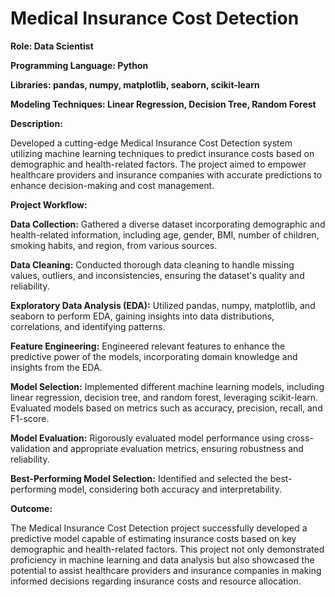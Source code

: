 # Medical Insurance Cost Detection

**Role: Data Scientist**

**Programming Language: Python**

**Libraries: pandas, numpy, matplotlib, seaborn, scikit-learn**

**Modeling Techniques: Linear Regression, Decision Tree, Random Forest**

**Description:**

Developed a cutting-edge Medical Insurance Cost Detection system utilizing machine learning techniques to predict insurance costs based on demographic and health-related factors. The project aimed to empower healthcare providers and insurance companies with accurate predictions to enhance decision-making and cost management.

**Project Workflow:**

**Data Collection:** Gathered a diverse dataset incorporating demographic and health-related information, including age, gender, BMI, number of children, smoking habits, and region, from various sources.

**Data Cleaning:** Conducted thorough data cleaning to handle missing values, outliers, and inconsistencies, ensuring the dataset's quality and reliability.

**Exploratory Data Analysis (EDA):** Utilized pandas, numpy, matplotlib, and seaborn to perform EDA, gaining insights into data distributions, correlations, and identifying patterns.

**Feature Engineering:** Engineered relevant features to enhance the predictive power of the models, incorporating domain knowledge and insights from the EDA.

**Model Selection:** Implemented different machine learning models, including linear regression, decision tree, and random forest, leveraging scikit-learn. Evaluated models based on metrics such as accuracy, precision, recall, and F1-score.

**Model Evaluation:** Rigorously evaluated model performance using cross-validation and appropriate evaluation metrics, ensuring robustness and reliability.

**Best-Performing Model Selection:** Identified and selected the best-performing model, considering both accuracy and interpretability.

**Outcome:**

The Medical Insurance Cost Detection project successfully developed a predictive model capable of estimating insurance costs based on key demographic and health-related factors. This project not only demonstrated proficiency in machine learning and data analysis but also showcased the potential to assist healthcare providers and insurance companies in making informed decisions regarding insurance costs and resource allocation.
